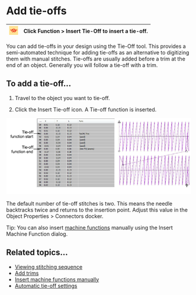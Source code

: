 # Add tie-offs

| ![InsertTieOff.png](assets/InsertTieOff.png) | Click Function > Insert Tie-Off to insert a tie-off. |
| -------------------------------------------- | ---------------------------------------------------- |

You can add tie-offs in your design using the Tie-Off tool. This provides a semi-automated technique for adding tie-offs as an alternative to digitizing them with manual stitches. Tie-offs are usually added before a trim at the end of an object. Generally you will follow a tie-off with a trim.

## To add a tie-off...

1. Travel to the object you want to tie-off.

2. Click the Insert Tie-off icon. A Tie-off function is inserted.

![StitchListTieOffs.png](assets/StitchListTieOffs.png)

The default number of tie-off stitches is two. This means the needle backtracks twice and returns to the insertion point. Adjust this value in the Object Properties > Connectors docker.

Tip: You can also insert [machine functions](../../glossary/glossary) manually using the Insert Machine Function dialog.

## Related topics...

- [Viewing stitching sequence](../../Basics/view/Viewing_stitching_sequence)
- [Add trims](Add_trims)
- [Insert machine functions manually](../../Modifying/functions/Insert_machine_functions_manually)
- [Automatic tie-off settings](Automatic_tie-off_settings)
